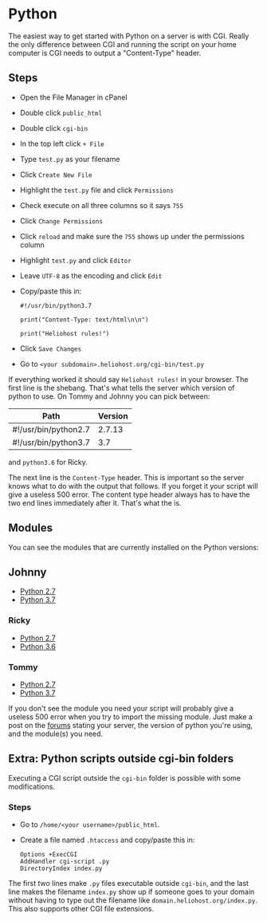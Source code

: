 # Python

The easiest way to get started with Python on a server is with CGI. Really the only difference between CGI and running the script on your home computer is CGI needs to output a "Content-Type" header.

## Steps

* Open the File Manager in cPanel
* Double click `public_html`
* Double click `cgi-bin`
* In the top left click `+ File`
* Type `test.py` as your filename
* Click `Create New File`
* Highlight the `test.py` file and click `Permissions`
* Check execute on all three columns so it says `755`
* Click `Change Permissions`
* Click `reload` and make sure the `755` shows up under the permissions column
* Highlight `test.py` and click `Editor`
* Leave `UTF-8` as the encoding and click `Edit`
*   Copy/paste this in:

    ```
    #!/usr/bin/python3.7

    print("Content-Type: text/html\n\n")

    print("Heliohost rules!")
    ```
* Click `Save Changes`
* Go to `<your subdomain>.heliohost.org/cgi-bin/test.py`

If everything worked it should say `Heliohost rules!` in your browser. The first line is the shebang. That's what tells the server which version of python to use. On Tommy and Johnny you can pick between:

| Path                 | Version |
| -------------------- | ------- |
| #!/usr/bin/python2.7 | 2.7.13  |
| #!/usr/bin/python3.7 | 3.7     |

and `python3.6` for Ricky.

The next line is the `Content-Type` header. This is important so the server knows what to do with the output that follows. If you forget it your script will give a useless 500 error. The content type header always has to have the two end lines immediately after it. That's what the  is.

## Modules

You can see the modules that are currently installed on the Python versions:

## Johnny

* [Python 2.7](https://krydos2.heliohost.org/cgi-bin/modules27.py)
* [Python 3.7](https://krydos2.heliohost.org/cgi-bin/modules37.py)

### Ricky

* [Python 2.7](https://krydos1.heliohost.org/cgi-bin/modules27.py)
* [Python 3.6](https://krydos1.heliohost.org/cgi-bin/modules36.py)

### Tommy

* [Python 2.7](https://krydos.heliohost.org/cgi-bin/modules27.py)
* [Python 3.7](https://krydos.heliohost.org/cgi-bin/modules37.py)

If you don't see the module you need your script will probably give a useless 500 error when you try to import the missing module. Just make a post on the [forums](https://www.helionet.org/index/forum/45-customer-service/) stating your server, the version of python you're using, and the module(s) you need.

## Extra: Python scripts outside cgi-bin folders

Executing a CGI script outside the `cgi-bin` folder is possible with some modifications.

### Steps

* Go to `/home/<your username>/public_html`.
*   Create a file named `.htaccess` and copy/paste this in:

    ```
    Options +ExecCGI
    AddHandler cgi-script .py
    DirectoryIndex index.py
    ```

The first two lines make `.py` files executable outside `cgi-bin`, and the last line makes the filename `index.py` show up if someone goes to your domain without having to type out the filename like `domain.heliohost.org/index.py`. This also supports other CGI file extensions.
